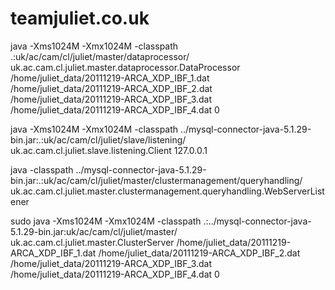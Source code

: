 teamjuliet.co.uk
=============

java -Xms1024M -Xmx1024M -classpath .:uk/ac/cam/cl/juliet/master/dataprocessor/ uk.ac.cam.cl.juliet.master.dataprocessor.DataProcessor /home/juliet_data/20111219-ARCA_XDP_IBF_1.dat /home/juliet_data/20111219-ARCA_XDP_IBF_2.dat /home/juliet_data/20111219-ARCA_XDP_IBF_3.dat /home/juliet_data/20111219-ARCA_XDP_IBF_4.dat 0

java -Xms1024M -Xmx1024M -classpath ../mysql-connector-java-5.1.29-bin.jar:.:uk/ac/cam/cl/juliet/slave/listening/ uk.ac.cam.cl.juliet.slave.listening.Client 127.0.0.1

java -classpath ../mysql-connector-java-5.1.29-bin.jar:.:uk/ac/cam/cl/juliet/master/clustermanagement/queryhandling/ uk.ac.cam.cl.juliet.master.clustermanagement.queryhandling.WebServerListener

sudo java -Xms1024M -Xmx1024M -classpath .:../mysql-connector-java-5.1.29-bin.jar:uk/ac/cam/cl/juliet/master/ uk.ac.cam.cl.juliet.master.ClusterServer /home/juliet_data/20111219-ARCA_XDP_IBF_1.dat /home/juliet_data/20111219-ARCA_XDP_IBF_2.dat /home/juliet_data/20111219-ARCA_XDP_IBF_3.dat /home/juliet_data/20111219-ARCA_XDP_IBF_4.dat 0




